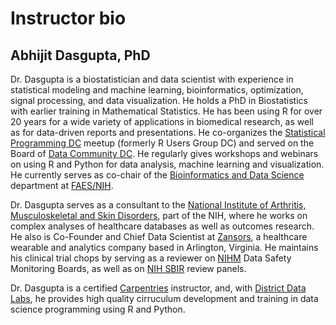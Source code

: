 Instructor bio
================

## Abhijit Dasgupta, PhD

Dr. Dasgupta is a biostatistician and data scientist with experience in
statistical modeling and machine learning, bioinformatics, optimization,
signal processing, and data visualization. He holds a PhD in
Biostatistics with earlier training in Mathematical Statistics. He has
been using R for over 20 years for a wide variety of applications in
biomedical research, as well as for data-driven reports and
presentations. He co-organizes the [Statistical Programming
DC](http://www.meetup.com/stats-prog-dc) meetup (formerly R Users Group
DC) and served on the Board of [Data Community
DC](http://www.datacommunitydc.org). He regularly gives workshops and
webinars on using R and Python for data analysis, machine learning and
visualization. He currently serves as co-chair of the
<a href="https://faes.org/content/bioinformatics-and-data-science" target="_blank">Bioinformatics and Data Science</a>
department at <a href="https://faes.org" target="_blank">FAES/NIH</a>.

Dr. Dasgupta serves as a consultant to the
<a href="https://www.niams.nih.gov/about/directory/abhijit-dasgupta-phd" target="_blank">National Institute of Arthritis, Musculoskeletal and Skin Disorders</a>,
part of the NIH, where he works on complex analyses of healthcare
databases as well as outcomes research. He also is Co-Founder and Chief
Data Scientist at
<a href="http://www.zansors.com" target="_blank">Zansors</a>, a
healthcare wearable and analytics company based in Arlington, Virginia.
He maintains his clinical trial chops by serving as a reviewer on
[NIHM](http://nimh.nih.gov) Data Safety Monitoring Boards, as well as on
<a href="https://public.csr.nih.gov/StudySections/SmallBusinessAndTechnologyTransfer" target="_blank">NIH SBIR</a>
review panels.

Dr. Dasgupta is a certified
<a href="http://www.carpentries.org" target="_blank">Carpentries</a>
instructor, and, with
<a href="http://www.districtdatalabs.com" target="_blank">District Data Labs</a>,
he provides high quality cirruculum development and training in data
science programming using R and Python.
